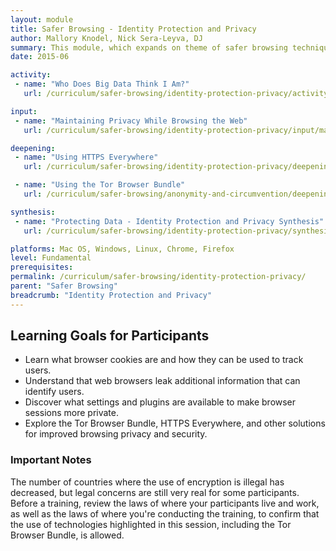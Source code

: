 ```yaml
---
layout: module
title: Safer Browsing - Identity Protection and Privacy
author: Mallory Knodel, Nick Sera-Leyva, DJ
summary: This module, which expands on theme of safer browsing techniques, addresses questions of privacy online and how informed use of web browsers and browser settings can help users to gain more control over their online identities. This includes ways to reduce the amount of identifying information users leave behind when visiting websites, and available plug-ins and tools that support these techniques.
date: 2015-06

activity:
 - name: "Who Does Big Data Think I Am?"
   url: /curriculum/safer-browsing/identity-protection-privacy/activity-discussion/who-does-big-data-think-iam/

input:
 - name: "Maintaining Privacy While Browsing the Web"
   url: /curriculum/safer-browsing/identity-protection-privacy/input/maintaining-privacy-while-browsing-web/

deepening:
 - name: "Using HTTPS Everywhere"
   url: /curriculum/safer-browsing/identity-protection-privacy/deepening/using-https-everywhere/

 - name: "Using the Tor Browser Bundle"
   url: /curriculum/safer-browsing/anonymity-and-circumvention/deepening/using-tor/

synthesis:
 - name: "Protecting Data - Identity Protection and Privacy Synthesis"
   url: /curriculum/safer-browsing/identity-protection-privacy/synthesis/synthesis-identity-protection-privacy/

platforms: Mac OS, Windows, Linux, Chrome, Firefox
level: Fundamental
prerequisites:
permalink: /curriculum/safer-browsing/identity-protection-privacy/
parent: "Safer Browsing"
breadcrumb: "Identity Protection and Privacy"
---
```

## Learning Goals for Participants

- Learn what browser cookies are and how they can be used to track users.
- Understand that web browsers leak additional information that can identify users.
- Discover what settings and plugins are available to make browser sessions more private.
- Explore the Tor Browser Bundle, HTTPS Everywhere, and other solutions for improved browsing privacy and security.

### Important Notes

The number of countries where the use of encryption is illegal has decreased, but legal concerns are still very real for some participants. Before a training, review the laws of where your participants live and work, as well as the laws of where you're conducting the training, to confirm that the use of technologies highlighted in this session, including the Tor Browser Bundle, is allowed.
